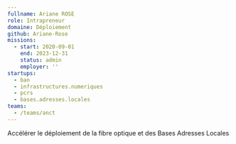 ```yaml
---
fullname: Ariane ROSE
role: Intrapreneur
domaine: Déploiement
github: Ariane-Rose
missions:
  - start: 2020-09-01
    end: 2023-12-31
    status: admin
    employer: ''
startups:
  - ban
  - infrastructures.numeriques
  - pcrs
  - bases.adresses.locales
teams:
  - /teams/anct
---
```

Accélérer le déploiement de la fibre optique et des Bases Adresses Locales
